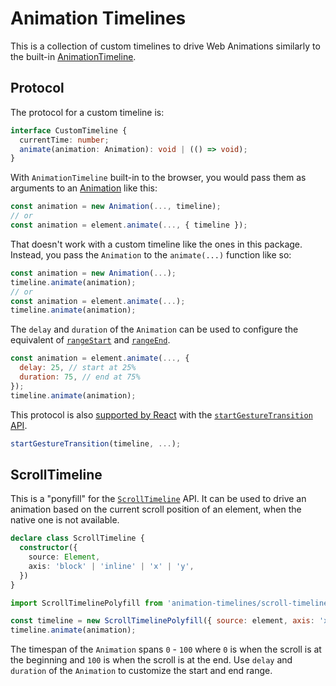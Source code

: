 # Animation Timelines

This is a collection of custom timelines to drive Web Animations similarly to the built-in [AnimationTimeline](https://developer.mozilla.org/en-US/docs/Web/API/AnimationTimeline).

## Protocol

The protocol for a custom timeline is:

```ts
interface CustomTimeline {
  currentTime: number;
  animate(animation: Animation): void | (() => void);
}
```

With `AnimationTimeline` built-in to the browser, you would pass them as arguments to an [Animation](https://developer.mozilla.org/en-US/docs/Web/API/Animation) like this:

```js
const animation = new Animation(..., timeline);
// or
const animation = element.animate(..., { timeline });
```

That doesn't work with a custom timeline like the ones in this package. Instead, you pass the `Animation` to the `animate(...)` function like so:

```js
const animation = new Animation(...);
timeline.animate(animation);
// or
const animation = element.animate(...);
timeline.animate(animation);
```

The `delay` and `duration` of the `Animation` can be used to configure the equivalent of [`rangeStart`](https://developer.mozilla.org/en-US/docs/Web/API/Element/animate#rangestart) and [`rangeEnd`](https://developer.mozilla.org/en-US/docs/Web/API/Element/animate#rangeend).

```js
const animation = element.animate(..., {
  delay: 25, // start at 25%
  duration: 75, // end at 75%
});
timeline.animate(animation);
```

This protocol is also [supported by React](https://github.com/facebook/react/pull/33501) with the [`startGestureTransition` API](https://github.com/facebook/react/pull/32785).

```js
startGestureTransition(timeline, ...);
```

## ScrollTimeline

This is a "ponyfill" for the [`ScrollTimeline`](https://developer.mozilla.org/en-US/docs/Web/API/ScrollTimeline) API. It can be used to drive an animation based on the current scroll position of an element, when the native one is not available.

```ts
declare class ScrollTimeline {
  constructor({
    source: Element,
    axis: 'block' | 'inline' | 'x' | 'y',
  })
}
```

```js
import ScrollTimelinePolyfill from 'animation-timelines/scroll-timeline';

const timeline = new ScrollTimelinePolyfill({ source: element, axis: 'x' })
timeline.animate(animation);
```

The timespan of the `Animation` spans `0` - `100` where `0` is when the scroll is at the beginning and `100` is when the scroll is at the end. Use `delay` and `duration` of the `Animation` to customize the start and end range.
